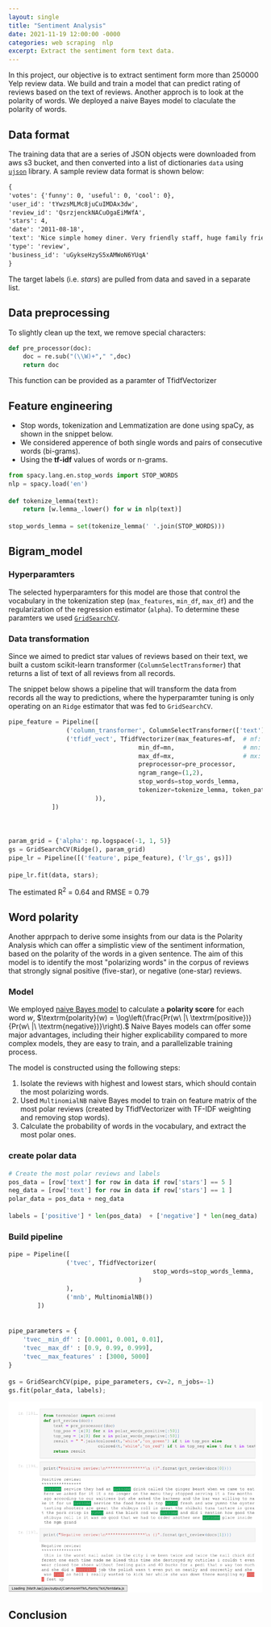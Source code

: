 ```yaml
---
layout: single
title: "Sentiment Analysis"
date: 2021-11-19 12:00:00 -0000
categories: web scraping  nlp  
excerpt: Extract the sentiment form text data.
---
```


In this project, our objective is to extract sentiment form more than 250000 Yelp review data. We build and train a model that can predict rating of reviews based on the text of reviews. Another approch is to look at the polarity of words. We deployed a naive Bayes model to claculate the polarity of words.


## Data format
The training data that are a series of JSON objects were downloaded from aws s3 bucket, and then converted into a list of dictionaries `data` using  [`ujson`](http://docs.micropython.org/en/latest/library/ujson.html) library. A sample review data format is shown below:

```markdown
{
'votes': {'funny': 0, 'useful': 0, 'cool': 0}, 
'user_id': 'tYwzsMLMc8juCuIMDAx3dw', 
'review_id': 'QsrzjenckNACuOgaEiMWfA', 
'stars': 4, 
'date': '2011-08-18', 
'text': 'Nice simple homey diner. Very friendly staff, huge family friendly menu, salad bar. If you are on the road this beats the same old options.', 
'type': 'review', 
'business_id': 'uGykseHzyS5xAMWoN6YUqA'
}
```

The target labels (i.e. *stars*) are pulled from data and saved in a separate list.

## Data preprocessing
To slightly clean up the text, we remove special characters: 
```python
def pre_processor(doc):
    doc = re.sub("(\\W)+"," ",doc)
    return doc
```
This function can be provided as a paramter of TfidfVectorizer

## Feature engineering
  - Stop words, tokenization and Lemmatization are done using spaCy, as shown in the snippet below.   
   - We considered apperence of both single words and pairs of consecutive words (bi-grams).
   - Using the __tf-idf__ values of words or n-grams.

```python
from spacy.lang.en.stop_words import STOP_WORDS
nlp = spacy.load('en')

def tokenize_lemma(text):
    return [w.lemma_.lower() for w in nlp(text)]

stop_words_lemma = set(tokenize_lemma(' '.join(STOP_WORDS)))
```

## Bigram_model

### Hyperparamters
The selected hyperparamters for this model are those that control the vocabulary in the tokenization step (`max_features`, `min_df`, `max_df`)
and the regularization of the regression estimator (`alpha`). To determine these paramters we used [`GridSearchCV`](http://scikit-learn.org/stable/modules/generated/sklearn.model_selection.GridSearchCV.html#sklearn.model_selection.GridSearchCV). 

### Data transformation 
Since we aimed to predict star values of reviews based on their text, we built a custom scikit-learn transformer (`ColumnSelectTransformer`) that returns a list of text of all reviews from all records.

The snippet below shows a pipeline that will transform the data from records all the way to predictions, where the hyperparamter tuning is only operating on an `Ridge` estimator that was fed to `GridSearchCV`.

```python
pipe_feature = Pipeline([
                ('column_transformer', ColumnSelectTransformer(['text'])),
                ('tfidf_vect', TfidfVectorizer(max_features=mf,  # mf: optimal max_features                             
                                    min_df=mn,                   # mn: optimal min_df
                                    max_df=mx,                   # mx: optimal max_df
                                    preprocessor=pre_processor,
                                    ngram_range=(1,2),
                                    stop_words=stop_words_lemma,
                                    tokenizer=tokenize_lemma, token_pattern=None # or default tokenizer (sklearn)
                        )),
            ])



param_grid = {'alpha': np.logspace(-1, 1, 5)}
gs = GridSearchCV(Ridge(), param_grid)    
pipe_lr = Pipeline([('feature', pipe_feature), ('lr_gs', gs)])  

pipe_lr.fit(data, stars);
```
The estimated R<sup>2</sup> =  0.64 and RMSE =  0.79


## Word polarity
Another apprpach to derive some insights from our data is the Polarity Analysis which can offer a simplistic view of the sentiment information,
based on the polarity of the words in a given sentence. The aim of this model is to identify the most "polarizing words" in the corpus of reviews that strongly signal positive (five-star), or negative (one-star) reviews. 

### Model
We employed [naive Bayes model](https://scikit-learn.org/stable/modules/naive_bayes.html#) to calculate a **polarity score** for each word $w$,
$\textrm{polarity}(w) = \log\left(\frac{Pr(w\ |\ \textrm{positive})}{Pr(w\ |\ \textrm{negative})}\right).$ Naive Bayes models can offer some major advantages, including their higher explicability compared to more complex models, they are easy to train, and a parallelizable training process.


The model is constructed using the following steps:
1. Isolate the reviews with highest and lowest stars, which should contain the most polarizing words.
2. Used `MultinomialNB` naive Bayes model to train on feature matrix of the most polar reviews (created by TfidfVectorizer with TF-IDF weighting and removing stop words).
3. Calculate the probability of words in the vocabulary, and extract the most polar ones.


### create polar data
```python
# Create the most polar reviews and labels
pos_data = [row['text'] for row in data if row['stars'] == 5 ]
neg_data = [row['text'] for row in data if row['stars'] == 1 ]
polar_data = pos_data + neg_data

labels = ['positive'] * len(pos_data)  + ['negative'] * len(neg_data)
```


### Build pipeline

```python 
pipe = Pipeline([
                ('tvec', TfidfVectorizer(
                                        stop_words=stop_words_lemma,
                                    )
                ), 
                ('mnb', MultinomialNB())
        ])

 
pipe_parameters = {
    'tvec__min_df' : [0.0001, 0.001, 0.01],
    'tvec__max_df' : [0.9, 0.99, 0.999],
    'tvec__max_features' : [3000, 5000]    
}

gs = GridSearchCV(pipe, pipe_parameters, cv=2, n_jobs=-1)
gs.fit(polar_data, labels);
```

<p align="center">
    <img src="/assets/images/blogs/nlp_text.png">
</p>    




<!-- ![](https://img.shields.io/static/v1?label=&message=awesome&color=green&font_size=4) service they had an ![](https://img.shields.io/static/v1?label=&message=awesome&color=green) drink called the ginger beast when we came to eat here we asked for it it s no longer on the menu they stopped serving it a few months ago according to our waitress but she asked the barkeep and the bar was willing to make it for us ![](https://img.shields.io/static/v1?label=&message=awesome&color=green) service the food here is top ![](https://img.shields.io/static/v1?label=&message=notch&color=green) fresh and wow yummo the oyster tasting shooters are great the shibuya roll is great the shibaki tuna tartare is great the pork crisp is ![](https://img.shields.io/static/v1?label=&message=yummy&color=green) and the black cod wow ![](https://img.shields.io/static/v1?label=&message=awesome&color=green) and did i mention how good the shibuya roll is it was so good that we had to order another one ![](https://img.shields.io/static/v1?label=&message=awesome&color=green) place inside the mgm grand
 -->









## Conclusion
